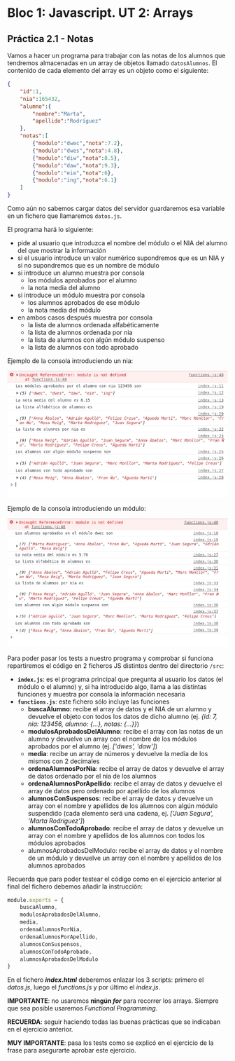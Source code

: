 # Bloc 1: Javascript. UT 2: Arrays
## Práctica 2.1 - Notas
Vamos a hacer un programa para trabajar con las notas de los alumnos que tendremos almacenadas en un array de objetos llamado `datosAlumnos`. El contenido de cada elemento del array es un objeto como el siguiente:

```json
{
	"id":1,
	"nia":165432,
	"alumno":{
		"nombre":"Marta",
		"apellido":"Rodríguez"
	},
	"notas":[
		{"modulo":"dwec","nota":7.2},
		{"modulo":"dwes","nota":4.8},
		{"modulo":"diw","nota":8.5},
		{"modulo":"daw","nota":9.3},
		{"modulo":"eie","nota":6},
		{"modulo":"ing","nota":6.1}
	]
}
```

Como aún no sabemos cargar datos del servidor guardaremos esa variable en un fichero que llamaremos `datos.js`.

El programa hará lo siguiente:
- pide al usuario que introduzca el nombre del módulo o el NIA del alumno del que mostrar la información
- si el usuario introduce un valor numérico supondremos que es un NIA y si no supondremos que es un nombre de módulo
- si introduce un alumno muestra por consola
  - los módulos aprobados por el alumno
  - la nota media del alumno
- si introduce un módulo muestra por consola
  - los alumnos aprobados de ese módulo
  - la nota media del módulo
- en ambos casos después muestra por consola
  - la lista de alumnos ordenada alfabéticamente
  - la lista de alumnos ordenada por nia
  - la lista de alumnos con algún módulo suspenso
  - la lista de alumnos con todo aprobado

Ejemplo de la consola introduciendo un nia:

![consola Alumno](media/consoleAlumno.png)

Ejemplo de la consola introduciendo un módulo:

![consola Modulo](media/consoleModulo.png)

Para poder pasar los tests a nuestro programa y comprobar si funciona repartiremos el código en 2 ficheros JS distintos dentro del directorio `/src`:
- **`index.js`**: es el programa principal que pregunta al usuario los datos (el módulo o el alumno) y, si ha introducido algo, llama a las distintas funciones y muestra por consola la información necesaria
- **`functions.js`**: este fichero sólo incluye las funciones
  - **buscaAlumno**: recibe el array de datos y el NIA de un alumno y devuelve el objeto con todos los datos de dicho alumno (ej. _{id: 7, nia: 123456, alumno: {...}, notas: {...}}_)
  - **modulosAprobadosDelAlumno**: recibe el array con las notas de un alumno y devuelve un array con el nombre de los módulos aprobados por el alumno (ej. _['dwes', 'daw']_)
  - **media**: recibe un array de números y devuelve la media de los mismos con 2 decimales
  - **ordenaAlumnosPorNia**: recibe el array de datos y devuelve el array de datos ordenado por el nia de los alumnos
  - **ordenaAlumnosPorApellido**: recibe el array de datos y devuelve el array de datos pero ordenado por apellido de los alumnos
  - **alumnosConSuspensos**: recibe el array de datos y devuelve un array con el nombre y apellidos de los alumnos con algún módulo suspendido (cada elemento será una cadena, ej. _['Juan Segura', 'Marta Rodríguez']_)
  - **alumnosConTodoAprobado**: recibe el array de datos y devuelve un array con el nombre y apellidos de los alumnos con todos los módulos aprobados
  - alumnosAprobadosDelModulo: recibe el array de datos y el nombre de un módulo y devuelve un array con el nombre y apellidos de los alumnos aprobados

Recuerda que para poder testear el código como en el ejercicio anterior al final del fichero debemos añadir la instrucción:

```javascript
module.exports = {
    buscaAlumno,
    modulosAprobadosDelAlumno,
    media,
    ordenaAlumnosPorNia,
    ordenaAlumnosPorApellido,
    alumnosConSuspensos,
    alumnosConTodoAprobado,
    alumnosAprobadosDelModulo
}
```

En el fichero _**index.html**_ deberemos enlazar los 3 scripts: primero el _datos.js_, luego el _functions.js_ y por último el _index.js_.

**IMPORTANTE**: no usaremos **ningún _for_** para recorrer los arrays. Siempre que sea posible usaremos _Functional Programming_.

**RECUERDA**: seguir haciendo todas las buenas prácticas que se indicaban en el ejercicio anterior.

**MUY IMPORTANTE**: pasa los tests como se explicó en el ejercicio de la frase para asegurarte aprobar este ejercicio.
